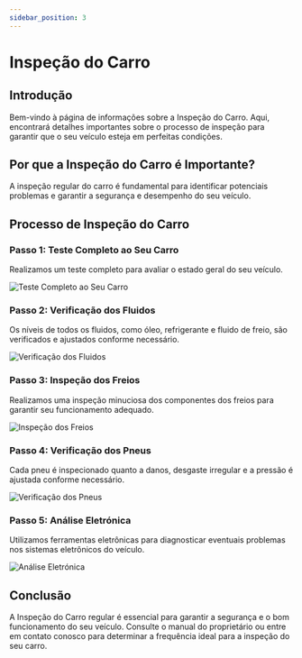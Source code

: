 ```yaml
---
sidebar_position: 3
---
```

 
# Inspeção do Carro
 
## Introdução
 
Bem-vindo à página de informações sobre a Inspeção do Carro. Aqui, encontrará detalhes importantes sobre o processo de inspeção para garantir que o seu veículo esteja em perfeitas condições.
 
## Por que a Inspeção do Carro é Importante?
 
A inspeção regular do carro é fundamental para identificar potenciais problemas e garantir a segurança e desempenho do seu veículo.
 
## Processo de Inspeção do Carro
 
### Passo 1: Teste Completo ao Seu Carro
 
Realizamos um teste completo para avaliar o estado geral do seu veículo.
 
![Teste Completo ao Seu Carro](placeholder_image1.jpg)
 
### Passo 2: Verificação dos Fluidos
 
Os níveis de todos os fluidos, como óleo, refrigerante e fluido de freio, são verificados e ajustados conforme necessário.
 
![Verificação dos Fluidos](placeholder_image2.jpg)
 
### Passo 3: Inspeção dos Freios
 
Realizamos uma inspeção minuciosa dos componentes dos freios para garantir seu funcionamento adequado.
 
![Inspeção dos Freios](placeholder_image3.jpg)
 
### Passo 4: Verificação dos Pneus
 
Cada pneu é inspecionado quanto a danos, desgaste irregular e a pressão é ajustada conforme necessário.
 
![Verificação dos Pneus](placeholder_image4.jpg)
 
### Passo 5: Análise Eletrónica
 
Utilizamos ferramentas eletrônicas para diagnosticar eventuais problemas nos sistemas eletrônicos do veículo.
 
![Análise Eletrónica](placeholder_image5.jpg)
 
## Conclusão
 
A Inspeção do Carro regular é essencial para garantir a segurança e o bom funcionamento do seu veículo. Consulte o manual do proprietário ou entre em contato conosco para determinar a frequência ideal para a inspeção do seu carro.
